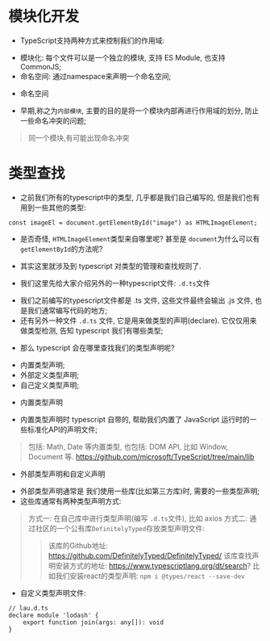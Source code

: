 # 模块化开发
* TypeScript支持两种方式来控制我们的作用域:
- 模块化: 每个文件可以是一个独立的模块, 支持 ES Module, 也支持 CommonJS;
- 命名空间: 通过namespace来声明一个命名空间;

* 命名空间
- 早期,称之为`内部模块`, 主要的目的是将一个模块内部再进行作用域的划分, 防止一些命名冲突的问题;
> 同一个模块,有可能出现命名冲突

# 类型查找
* 之前我们所有的typescript中的类型, 几乎都是我们自己编写的, 但是我们也有用到一些其他的类型:
```
const imageEl = document.getElementById("image") as HTMLImageElement;
```  
* 是否奇怪, `HTMLImageElement`类型来自哪里呢? 甚至是 `document`为什么可以有 `getElementById`的方法呢?
- 其实这里就涉及到 typescript 对类型的管理和查找规则了.

* 我们这里先给大家介绍另外的一种typescript文件: `.d.ts`文件
- 我们之前编写的typescript文件都是 .ts 文件, 这些文件最终会输出 .js 文件, 也是我们通常编写代码的地方;
- 还有另外一种文件 `.d.ts` 文件, 它是用来做类型的声明(declare). 它仅仅用来做类型检测, 告知 typescript 我们有哪些类型;

* 那么 typescript 会在哪里查找我们的类型声明呢?
- 内置类型声明;
- 外部定义类型声明;
- 自己定义类型声明;

* 内置类型声明
- 内置类型声明时 typescript 自带的, 帮助我们内置了 JavaScript 运行时的一些标准化API的声明文件;
> 包括: Math, Date 等内置类型, 也包括: DOM API, 比如 Window, Document 等.
> https://github.com/microsoft/TypeScript/tree/main/lib

* 外部类型声明和自定义声明
- 外部类型声明通常是 我们使用一些库(比如第三方库)时, 需要的一些类型声明;
- 这些库通常有两种类型声明方式:
> 方式一: 在自己库中进行类型声明(编写 `.d.ts`文件), 比如 axios
> 方式二: 通过社区的一个公有库`DefinitelyTyped`存放类型声明文件:
>> 该库的Github地址: https://github.com/DefinitelyTyped/DefinitelyTyped/
>> 该库查找声明安装方式的地址: https://www.typescriptlang.org/dt/search?
>> 比如我们安装react的类型声明: `npm i @types/react --save-dev`
- 自定义类型声明文件:
```
// lau.d.ts
declare module 'lodash' {
    export function join(args: any[]): void
}
```  